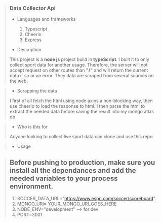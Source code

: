 > ### Data Collector Api
>
> - Languages and frameworks
>	1. Typescript
>	2. Cheerio
>	3. Express
>
> - Description
>
> This project is a **node js** project build in **typeScript**.
> I built it to only collect sport data for another usage. Therefore, the server will not accept request
> on other routes than **"/"** and will return the current data if so or an error.
> They data are scraped from several sources on the web.

> - Scrapping the data
>
> I first of all fetch the html using node axios a non-blocking way, then use cheerio to load the response to html.
> I then parse the html to extract the needed data before saving the result into my mongo atlas db

> - Who is this for
>
> Anyone looking to collect live sport data can clone and use this repo.

> - Usage

> Before pushing to production, make sure you install all the dependances and add the needed variables to your process
> environment.
> - 
>	1. SOCCER_DATA_URL="https://www.espn.com/soccer/scoreboard".
> 	2. MONGO_URI= YOUR_MONGO_URI_GOES_HERE
>	3. NODE_ENV="development" ==> for dev
> 	4. PORT=3001
